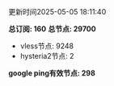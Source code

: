 更新时间2025-05-05 18:11:40

**总订阅: 160**
**总节点: 29700**
- vless节点: 9248
- hysteria2节点: 2

**google ping有效节点: 298**
